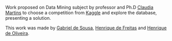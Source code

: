 Work proposed on Data Mining subject by professor and Ph.D [Claudia Martins](http://lattes.cnpq.br/0252766947347684) to choose a competition from [Kaggle](https://www.kaggle.com/competitions) and explore the database, presenting a solution.

This work was made by [Gabriel de Sousa](https://github.com/SousaPedroso), [Henrique de Freitas](https://github.com/henriquedefreitas) and [Henrique de Oliveira](https://github.com/HenriqueOPeixoto).